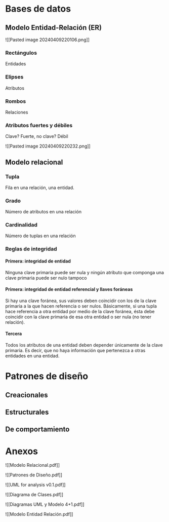 # Bases de datos
## Modelo Entidad-Relación (ER)
![[Pasted image 20240409220106.png]]

### Rectángulos
Entidades

### Elipses
Atributos

### Rombos
Relaciones

### Atributos fuertes y débiles
Clave? Fuerte, no clave? Débil

![[Pasted image 20240409220232.png]]

## Modelo relacional
### Tupla
Fila en una relación, una entidad.

### Grado
Número de atributos en una relación

### Cardinalidad
Número de tuplas en una relación

### Reglas de integridad
#### Primera: integridad de entidad
Ninguna clave primaria puede ser nula y ningún atributo que componga una clave primaria puede ser nulo tampoco

#### Primera: integridad de entidad referencial y llaves foráneas
Si hay una clave foránea, sus valores deben coincidir con los de la clave primaria a la que hacen referencia o ser nulos. Básicamente, si una tupla hace referencia a otra entidad por medio de la clave foránea, ésta debe coincidir con la clave primaria de esa otra entidad o ser nula (no tener relación).

#### Tercera
Todos los atributos de una entidad deben depender únicamente de la clave primaria. Es decir, que no haya información que pertenezca a otras entidades en una entidad.


# Patrones de diseño
## Creacionales

## Estructurales

## De comportamiento
# Anexos
![[Modelo Relacional.pdf]]

![[Patrones de Diseño.pdf]]

![[UML for analysis v0.1.pdf]]

![[Diagrama de Clases.pdf]]

![[Diagramas UML y Modelo 4+1.pdf]]

![[Modelo Entidad Relación.pdf]]